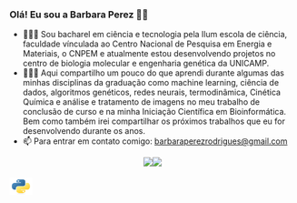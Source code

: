 ### Olá! Eu sou a Barbara Perez 👋🏽

- 👩🏽‍🔬 Sou bacharel em ciência e tecnologia pela Ilum escola de ciência, faculdade vínculada ao Centro Nacional de Pesquisa em Energia e Materiais, o CNPEM e atualmente estou desenvolvendo projetos no centro de biologia molecular e engenharia genética da UNICAMP.
- 👩🏽‍💻 Aqui compartilho um pouco do que aprendi durante algumas das minhas disciplinas da graduação como machine learning, ciência de dados, algoritmos genéticos, redes neurais, termodinâmica, Cinética Química e análise e tratamento de imagens no meu trabalho de conclusão de curso e na minha Iniciação Científica em Bioinformática. Bem como também irei compartilhar os próximos trabalhos que eu for desenvolvendo durante os anos.
- 📫 Para entrar em contato comigo: barbaraperezrodrigues@gmail.com

<div align="center">
  <a href="https://github.com/barbaraperez">
  <img height="140em" src="https://github-readme-stats.vercel.app/api?username=barbaraperez&show_icons=true&theme=dracula&include_all_commits=true&count_private=true"/><img height="140em" src="https://github-readme-stats.vercel.app/api/top-langs/?username=barbaraperez&layout=compact&langs_count=7&theme=dracula"/>
</div>

<div style="display: inline_block"><br>
  <img align="center" alt="Rafa-Python" height="30" width="40" src="https://raw.githubusercontent.com/devicons/devicon/master/icons/python/python-original.svg">
</div>

